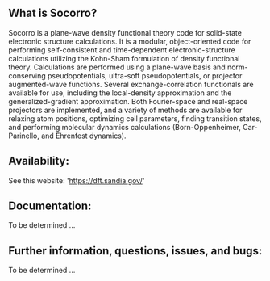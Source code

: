 ## What is Socorro?

Socorro is a plane-wave density functional theory code for solid-state electronic structure calculations. It is a modular, object-oriented code for performing self-consistent and time-dependent electronic-structure calculations utilizing the Kohn-Sham formulation of density functional theory. Calculations are performed using a plane-wave basis and norm-conserving pseudopotentials, ultra-soft pseudopotentials, or projector augmented-wave functions. Several exchange-correlation functionals are available for use, including the local-density approximation and the generalized-gradient approximation. Both Fourier-space and real-space projectors are implemented, and a variety of methods are available for relaxing atom positions, optimizing cell parameters, finding transition states, and performing molecular dynamics calculations (Born-Oppenheimer, Car-Parinello, and Ehrenfest dynamics).

## Availability:

See this website: 'https://dft.sandia.gov/'

## Documentation:

To be determined ...

## Further information, questions, issues, and bugs:

To be determined ...
